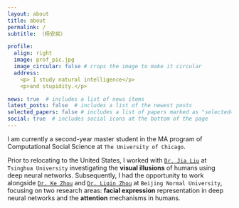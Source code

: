 ```yaml
---
layout: about
title: about
permalink: /
subtitle: （杨安民）

profile:
  align: right
  image: prof_pic.jpg
  image_circular: false # crops the image to make it circular
  address:
    <p> I study natural intelligence</p>
    <p>and stupidity.</p>

news: true  # includes a list of news items
latest_posts: false  # includes a list of the newest posts
selected_papers: false # includes a list of papers marked as "selected={true}"
social: true  # includes social icons at the bottom of the page
---
```


I am currently a second-year master student in the MA program of Computational Social Science at `The University of Chicago`. 

Prior to relocating to the United States, I worked with [`Dr. Jia Liu`](https://brain.tsinghua.edu.cn/en/info/1010/1010.htm) at `Tsinghua University` investigating the **visual illusions** of humans using deep neural networks. Subsequently, I had the opportunity to work alongside [`Dr. Ke Zhou`](http://bnupsych.bnu.edu.cn/tabid/324/ArticleID/5045/frtid/307/Default.aspx) and [`Dr. Liqin Zhou`](https://psych.bnu.edu.cn/szdw/zrjs/jsa/zlq/index.htm) at `Beijing Normal University`, focusing on two research areas: **facial expression** representation in deep neural networks and the **attention** mechanisms in humans.